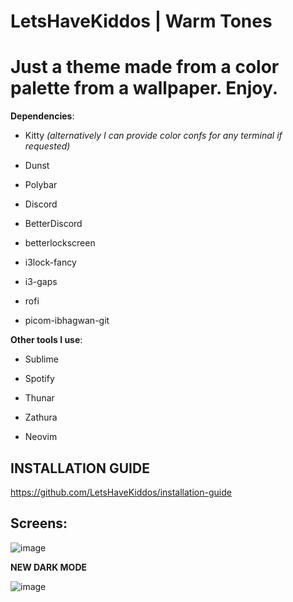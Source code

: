 
 **LetsHaveKiddos** | **Warm Tones**
===========================

Just a theme made from a color palette from a wallpaper. Enjoy.
===========================

**Dependencies**:

* Kitty *(alternatively I can provide color confs for any terminal if requested)*

* Dunst

* Polybar

* Discord

* BetterDiscord

* betterlockscreen

* i3lock-fancy

* i3-gaps

* rofi

* picom-ibhagwan-git

**Other tools I use**:

* Sublime

* Spotify

* Thunar

* Zathura

* Neovim

## INSTALLATION GUIDE
https://github.com/LetsHaveKiddos/installation-guide

## Screens:

![image](screenshots/reddit-screenshots.png)

**NEW DARK MODE**

![image](screenshots/dark-reddit-screenshots.png)

